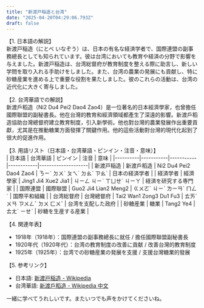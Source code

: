 ```yaml
---
title: "新渡戸稲造と台湾"
date: "2025-04-20T04:29:06.793Z"
draft: false
---
```


【1. 日本語の解説】  
新渡戸稲造（にとべ いなぞう）は、日本の有名な経済学者で、国際連盟の副事務總長としても知られています。彼は台湾においても教育や経済の分野で影響を与えました。新渡戸稲造は、台湾総督府が教育制度を整える際に助言し、新しい学問を取り入れる手助けをしました。また、台湾の農業の発展にも貢献し、特に砂糖産業を進める上で重要な役割を果たしました。彼のこれらの活動は、台湾の近代化に大きく寄与しました。

【2. 台湾華語での解説】  
新渡戶稻造（Ni2 Du4 Pei2 Dao4 Zao4）是一位著名的日本經濟學家，也曾擔任國際聯盟的副秘書長。他在台灣的教育和經濟領域都產生了深遠的影響。新渡戶稻造協助台灣總督府建立教育制度，引入新學術。他也對台灣的農業發展作出重要貢獻，尤其是在推動糖業方面發揮了關鍵作用。他的這些活動對台灣的現代化起到了很大的促進作用。

【3. 用語リスト（日本語・台湾華語・ピンイン・注音・意味）】  
| 日本語   | 台湾華語  | ピンイン  | 注音       | 意味               |
|----------|-----------|-----------|------------|--------------------|
| 新渡戸稲造 | 新渡戶稻造 | Ni2 Du4 Pei2 Dao4 Zao4 | ㄋㄧˊ ㄉㄨˋ ㄆㄟˊ ㄉㄠˋ ㄗㄠˋ | 日本の経済学者     |
| 経済学者 | 經濟學家   | Jing1 Ji4 Xue2 Jia1  | ㄐㄧㄥ ㄐㄧˋ ㄒㄩㄝˊ ㄐㄧㄚ  | 経済を研究する専門家 |
| 国際連盟 | 國際聯盟   | Guo2 Ji4 Lian2 Meng2   | ㄍㄨㄛˊ ㄐㄧˋ ㄌㄧㄢˊ ㄇㄥˊ | 国際平和組織       |
| 台湾総督府 | 台灣總督府 | Tai2 Wan1 Zong3 Du1 Fu3 | ㄊㄞˊ ㄨㄢ ㄗㄨㄥˇ ㄉㄨ ㄈㄨˇ | 台湾を支配した政府 |
| 砂糖産業 | 糖業     | Tang2 Ye4             | ㄊㄤˊ ㄧㄝˋ          | 砂糖を生産する産業 |

【4. 関連年表】  
- 1918年（1918年）：国際連盟の副事務總長に就任 / 擔任國際聯盟副秘書長  
- 1920年代（1920年代）：台湾の教育制度の改善に貢献 / 改善台灣的教育制度  
- 1925年（1925年）：台湾での砂糖産業の発展を支援 / 支援台灣糖業的發展  

【5. 参考リンク】  
- 日本語: [新渡戸稲造 - Wikipedia](https://ja.wikipedia.org/wiki/%E6%96%B0%E6%B8%A1%E6%88%B8%E7%A8%B2%E9%80%A0)  
- 台湾華語: [新渡戶稻造 - Wikipedia 中文](https://zh.wikipedia.org/wiki/%E6%96%B0%E6%B8%A1%E6%88%B6%E7%A8%BB%E9%80%A0)  

一緒に学べてうれしいです。またいつでも声をかけてくださいね。